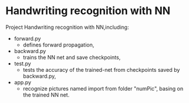 # Handwriting recognition with NN
Project Handwriting recognition with NN,including:  
* forward.py 
  * defines forward propagation,  
* backward.py  
  * trains the NN net and save checkpoints,  
* test.py 
  * tests the accuracy of the trained-net from checkpoints saved by backward.py,   
* app.py 
  * recognize pictures named import from folder "numPic", basing on the trained NN net.  
